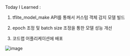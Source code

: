 Today I Learned :

1. tflite_model_make API를 통해서 커스텀 객체 감지 모델 빌드

2. epoch 조정 및 batch size 조정을 통한 모델 성능 개선

3. 코드랩 어플리케이션에 배포


![image](https://user-images.githubusercontent.com/108285793/216070616-ec5731f5-7c38-497e-854e-36a727f7b231.png)
